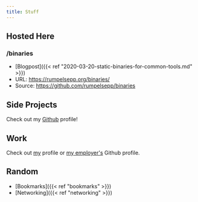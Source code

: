 ```yaml
---
title: Stuff
---
```


## Hosted Here

### /binaries

* [Blogpost]({{< ref "2020-03-20-static-binaries-for-common-tools.md" >}})
* URL: https://rumpelsepp.org/binaries/
* Source: https://github.com/rumpelsepp/binaries

## Side Projects

Check out my [Github](https://github.com/rumpelsepp) profile!

## Work

Check out [my](https://github.com/rumpelsepp) profile or [my employer's](https://github.com/Fraunhofer-AISEC) Github profile.

## Random

* [Bookmarks]({{< ref "bookmarks" >}})
* [Networking]({{< ref "networking" >}})
